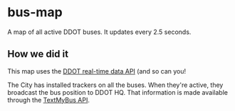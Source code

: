 bus-map
=======

A map of all active DDOT buses. It updates every 2.5 seconds.


How we did it
--------------

This map uses the [DDOT real-time data API](http://appsfordetroit.org/ddot.html) (and so can you!

The City has installed trackers on all the buses. When they're active, they
broadcast the bus position to DDOT HQ. That information is made available 
through the [TextMyBus API](http://appsfordetroit.org/ddot.html).

